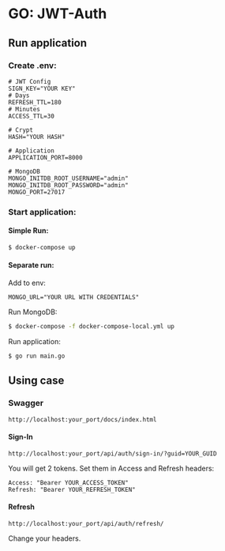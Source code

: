 # GO: JWT-Auth

## Run application

### Create .env:

```
# JWT Config
SIGN_KEY="YOUR KEY"
# Days
REFRESH_TTL=180
# Minutes
ACCESS_TTL=30

# Crypt
HASH="YOUR HASH"

# Application
APPLICATION_PORT=8000

# MongoDB
MONGO_INITDB_ROOT_USERNAME="admin"
MONGO_INITDB_ROOT_PASSWORD="admin"
MONGO_PORT=27017
```

### Start application:

#### Simple Run:

```bash
$ docker-compose up
```

#### Separate run:

Add to env:
```
MONGO_URL="YOUR URL WITH CREDENTIALS"
```

Run MongoDB:

```bash
$ docker-compose -f docker-compose-local.yml up
```

Run application:

```bash
$ go run main.go
```

## Using case

### Swagger
```
http://localhost:your_port/docs/index.html
```

#### Sign-In
```
http://localhost:your_port/api/auth/sign-in/?guid=YOUR_GUID
```

You will get 2 tokens. Set them in Access and Refresh headers:
```
Access: "Bearer YOUR_ACCESS_TOKEN"
Refresh: "Bearer YOUR_REFRESH_TOKEN"
```

#### Refresh
```
http://localhost:your_port/api/auth/refresh/
```

Change your headers.
